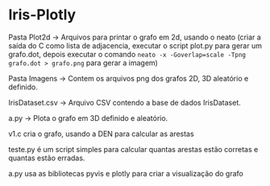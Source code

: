 # Iris-Plotly

Pasta Plot2d -> Arquivos para printar o grafo em 2d, usando o neato
  (criar a saída do C como lista de adjacencia, executar o script plot.py para gerar um grafo.dot, depois executar o comando ```neato -x -Goverlap=scale -Tpng grafo.dot > grafo.png``` para gerar a imagem)
  
Pasta Imagens -> Contem os arquivos png dos grafos 2D, 3D aleatório e definido.

IrisDataset.csv -> Arquivo CSV contendo a base de dados IrisDataset.

a.py -> Plota o grafo em 3D definido e aleatório.
  
v1.c cria o grafo, usando a DEN para calcular as arestas

teste.py é um script simples para calcular quantas arestas estão corretas e quantas estão erradas.

a.py usa as bibliotecas pyvis e plotly para criar a visualização do grafo



